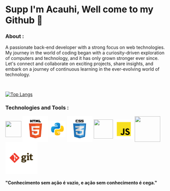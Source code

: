 # Supp I'm Acauhi, Well come to my Github 👋

### About :
<p>A passionate back-end developer with a strong focus on web technologies. My journey in the world of coding began with a curiosity-driven exploration of computers and technology, and it has only grown stronger ever since.<br>
Let's connect and collaborate on exciting projects, share insights, and embark on a journey of continuous learning in the ever-evolving world of technology.</p>
<br>

[![Top Langs](https://github-readme-stats.vercel.app/api/top-langs/?username=Acauhi99&layout=compact&theme=dracula)](https://github.com/anuraghazra/github-readme-stats)

### Technologies and Tools :

<div style="display: inline_block">
    <img align="center" height="50" width="50
    " src="imgs/vscode.svg">
    <img align="center" height="80" width="80" src="imgs/html.svg">
    <img align="center" height="50" width="50" src="imgs/python.svg">
    <img align="center" height="80" width="80" src="imgs/css.svg">
    <img align="center" height="60" width="60" src="imgs/php.png">
    <img align="center" height="60" width="60" src="imgs/javascript.svg">
    <img align="center" height="80" width="80" src="imgs/csharp.png">
    <img align="center" height="100" width="100" src="imgs/git.svg">
</div>

#### "Conhecimento sem ação é vazio, e ação sem conhecimento é cega."
